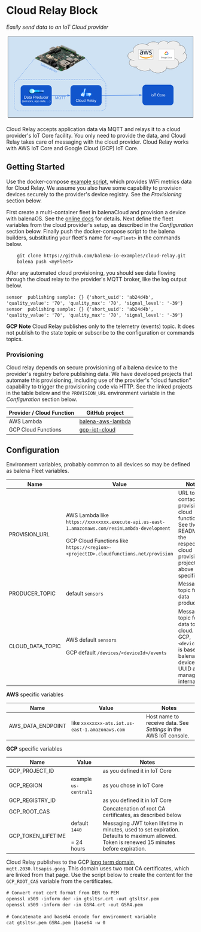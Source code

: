 # Cloud Relay Block

*Easily send data to an IoT Cloud provider*

![Overview](overview.png)

Cloud Relay accepts application data via MQTT and relays it to a cloud provider's IoT Core facility. You only need to provide the data, and Cloud Relay takes care of messaging with the cloud provider. Cloud Relay works with AWS IoT Core and Google Cloud (GCP) IoT Core.

## Getting Started

Use the docker-compose [example script](docker-compose.yml), which provides WiFi metrics data for Cloud Relay. We assume you also have some capability to provision devices securely to the provider's device registry. See the *Provisioning* section below.

First create a multi-container fleet in balenaCloud and provision a device with balenaOS. See the [online docs](https://www.balena.io/docs/learn/getting-started/raspberrypi3/nodejs/) for details. Next define the fleet variables from the cloud provider's setup, as described in the *Configuration* section below. Finally push the docker-compose script to the balena builders, substituting your fleet's name for `<myFleet>` in the commands below.

```
    git clone https://github.com/balena-io-examples/cloud-relay.git
    balena push <myFleet>
```

After any automated cloud provisioning, you should see data flowing through the cloud relay to the provider's MQTT broker, like the log output below.

```
sensor  publishing sample: {} {'short_uuid': 'ab24d4b', 'quality_value': '70', 'quality_max': '70', 'signal_level': '-39'}
sensor  publishing sample: {} {'short_uuid': 'ab24d4b', 'quality_value': '70', 'quality_max': '70', 'signal_level': '-39'}
```

**GCP Note** Cloud Relay publishes only to the telemetry (events) topic. It does not publish to the state topic or subscribe to the configuration or commands topics.

### Provisioning

Cloud relay depends on secure provisioning of a balena device to the provider's registry before publishing data. We have developed projects that automate this provisioning, including use of the provider's "cloud function" capability to trigger the provisioning code via HTTP. See the linked projects in the table below and the `PROVISION_URL` environment variable in the *Configuration* section below.

| Provider / Cloud Function | GitHub project |
|----------|-------------------|
| AWS Lambda | [balena-aws-lambda](https://github.com/balena-io-examples/balena-aws-lambda) |
| GCP Cloud Functions | [gcp-iot-cloud](https://github.com/balena-io-examples/gcp-iot-cloud) |

## Configuration

Environment variables, probably common to all devices so may be defined as balena Fleet variables.

|  Name | Value | Notes |
|-------|-------|-------|
|  PROVISION_URL   | AWS Lambda like<br>`https://xxxxxxxx.execute-api.us-east-1.amazonaws.com/resinLambda-development`<br><br>GCP Cloud Functions like<br>`https://<region>-<projectID>.cloudfunctions.net/provision` | URL to contact the provisioning cloud function. See the README for the respective cloud provisioning projects above for specifics.|
| PRODUCER_TOPIC| default `sensors` | Message topic from data producer |
| CLOUD_DATA_TOPIC| AWS default `sensors`<br><br>GCP default `/devices/<deviceId>/events` | Message topic for data to cloud. For GCP, `<deviceId>` is based on balena device UUID and managed internally |

**AWS** specific variables

|  Name | Value | Notes |
|-------|-------|-------|
| AWS_DATA_ENDPOINT| like `xxxxxxxx-ats.iot.us-east-1.amazonaws.com                               ` | Host name to receive data. See *Settings* in the AWS IoT console. |

**GCP** specific variables

|  Name | Value | Notes |
|-------|-------|-------|
| GCP_PROJECT_ID | | as you defined it in IoT Core |
| GCP_REGION | example `us-central1` | as you chose in IoT Core |
| GCP_REGISTRY_ID | | as you defined it in IoT Core |
| GCP_ROOT_CAS | | Concatenation of root CA certificates, as described below |
| GCP_TOKEN_LIFETIME | default `1440`<br><br>= 24 hours | Messaging JWT token lifetime in minutes, used to set expiration. Defaults to maximum allowed. Token is renewed 15 minutes before expiration. |

Cloud Relay publishes to the GCP [long term domain](https://cloud.google.com/iot/docs/how-tos/mqtt-bridge#using_a_long-term_mqtt_domain), `mqtt.2030.ltsapis.goog`. This domain uses two root CA certificates, which are linked from that page. Use the script below to create the content for the `GCP_ROOT_CAS` variable from the certificates.

```
# Convert root cert format from DER to PEM
openssl x509 -inform der -in gtsltsr.crt -out gtsltsr.pem
openssl x509 -inform der -in GSR4.crt -out GSR4.pem

# Concatenate and base64 encode for environment variable
cat gtsltsr.pem GSR4.pem |base64 -w 0
```
